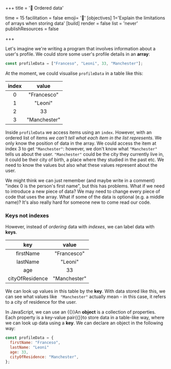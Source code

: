 +++
title = '📏 Ordered data'

time = 15
facilitation = false
emoji= '🧩'
[objectives]
    1='Explain the limitations of arrays when storing data'
[build]
  render = false
  list = 'never'
  publishResources = false

+++

Let's imagine we're writing a program that involves information about a user's profile.
We could store some user's profile details in an **array**:

```js
const profileData = ["Franceso", "Leoni", 33, "Manchester"];
```

At the moment, we could visualise `profileData` in a table like this:

| index |    value     |
| :---: | :----------: |
|   0   | "Francesco"  |
|   1   |   "Leoni"    |
|   2   |      33      |
|   3   | "Manchester" |

Inside `profileData` we access items using an `index`. However, with an ordered list of items _we can't tell what each item in the list represents_. We only know the position of data in the array. We could access the item at index 3 to get `"Manchester"`: however, we don't know what `"Manchester"` tells us about the user. `"Manchester"` could be the city they currently live in, it could be their city of birth, a place where they studied in the past etc. We need to know the values but also what these values represent about the user.

We might think we can just remember (and maybe write in a comment) "index 0 is the person's first name", but this has problems. What if we need to introduce a new piece of data? We may need to change every piece of code that uses the array. What if some of the data is optional (e.g. a middle name)? It's also really hard for someone new to come read our code.

### Keys not indexes

However, instead of _ordering_ data with _indexes_, we can label data with **keys**.

|       key       |    value     |
| :-------------: | :----------: |
|    firstName    | "Francesco"  |
|    lastName     |   "Leoni"    |
|       age       |      33      |
| cityOfResidence | "Manchester" |

We can look up values in this table by the **key**. With data stored like this, we can see what values like ` "Manchester"` actually mean - in this case, it refers to a city of residence for the user.

In JavaScript, we can use an {{<tooltip title="object">}}An **object** is a collection of properties. Each property is a key-value pair{{</tooltip>}}to store data in a table-like way, where we can look up data using a **key**.
We can declare an object in the following way:

```js
const profileData = {
  firstName: "Franceso",
  lastName: "Leoni"
  age: 33,
  cityOfResidence: "Manchester",
};
```
